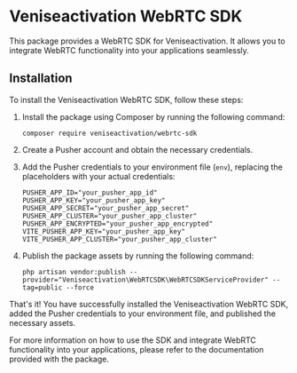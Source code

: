 # Veniseactivation WebRTC SDK

This package provides a WebRTC SDK for Veniseactivation. It allows you to integrate WebRTC functionality into your applications seamlessly.

## Installation

To install the Veniseactivation WebRTC SDK, follow these steps:

1. Install the package using Composer by running the following command:

    ```shell
    composer require veniseactivation/webrtc-sdk
    ```

2. Create a Pusher account and obtain the necessary credentials.

3. Add the Pusher credentials to your environment file (`env`), replacing the placeholders with your actual credentials:

    ```shell
    PUSHER_APP_ID="your_pusher_app_id"
    PUSHER_APP_KEY="your_pusher_app_key"
    PUSHER_APP_SECRET="your_pusher_app_secret"
    PUSHER_APP_CLUSTER="your_pusher_app_cluster"
    PUSHER_APP_ENCRYPTED="your_pusher_app_encrypted"
    VITE_PUSHER_APP_KEY="your_pusher_app_key"
    VITE_PUSHER_APP_CLUSTER="your_pusher_app_cluster"
    ```

4. Publish the package assets by running the following command:

    ```shell
    php artisan vendor:publish --provider="Veniseactivation\WebRTCSDK\WebRTCSDKServiceProvider" --tag=public --force
    ```

That's it! You have successfully installed the Veniseactivation WebRTC SDK, added the Pusher credentials to your environment file, and published the necessary assets.

For more information on how to use the SDK and integrate WebRTC functionality into your applications, please refer to the documentation provided with the package.

